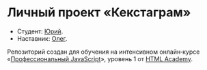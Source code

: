 # Личный проект «Кекстаграм»

* Студент: [Юрий](https://up.htmlacademy.ru/javascript/20/user/1502389).
* Наставник: [Олег](https://htmlacademy.ru/profile/id926687).

Репозиторий создан для обучения на интенсивном онлайн‑курсе «[Профессиональный JavaScript](https://htmlacademy.ru/intensive/javascript)», уровень 1 от [HTML Academy](https://htmlacademy.ru).

[travis-image]: https://travis-ci.com/htmlacademy-javascript/1502389-kekstagram-20.svg?branch=master
[travis-url]: https://travis-ci.com/htmlacademy-javascript/1502389-kekstagram-20
